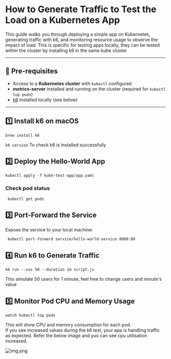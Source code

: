 # How to Generate Traffic to Test the Load on a Kubernetes App

This guide walks you through deploying a simple app on Kubernetes, generating traffic with k6, and monitoring resource usage to observe the impact of load.
This is specific for testing apps locally, they can be tested within the cluster by installing k6 in the same kube cluster

---

## 🚦 Pre-requisites

- Access to a **Kubernetes cluster** with `kubectl` configured
- **metrics-server** installed and running on the cluster (required for `kubectl top pods`)
- [k6](https://k6.io) installed locally (see below)

---

## 1️⃣ Install k6 on macOS
```brew install k6```

```k6 version``` To check k6 is installed successfully

## 2️⃣ Deploy the Hello-World App
```kubectl apply -f kube-test-app/app.yaml```

### Check pod status
``` kubectl get pods```

## 3️⃣ Port-Forward the Service

Expose the service to your local machine:

``` kubectl port-forward service/hello-world-service 8080:80```

## 4️⃣ Run k6 to Generate Traffic
```k6 run --vus 50 --duration 1m script.js``` 

This simulate 50 users for 1 minute, feel free to change users and minute's value

## 5️⃣ Monitor Pod CPU and Memory Usage
```watch kubectl top pods```

This will show CPU and memory consumption for each pod.  
If you see increased values during the k6 test, your app is handling traffic as expected. Refer the below image and yuo can see cpu utilisation increased.

![img.png](img.png)
